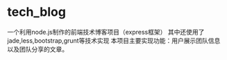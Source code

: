 # tech_blog
一个利用node.js制作的前端技术博客项目（express框架）
其中还使用了jade,less,bootstrap,grunt等技术实现
本项目主要实现功能：用户展示团队信息以及团队分享的文章。
